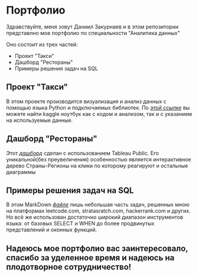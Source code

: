 # Портфолио
Здравствуйте, меня зовут Даниил Закурнаев и в этом
репозитории представлно мое портфолио по 
специальности "Аналитика данных"

Оно состоит из трех частей:
* Проект "Такси"
* Дашборд "Рестораны"
* Примеры решения задач на SQL

## Проект "Такси"
В этом проекте производится визуализация и 
анализ данных с помощью языка Python и подключаемых библиотек.
По [*этой ссылке*](https://www.kaggle.com/code/daniilzakunaev/nyc-taxi-trips-eda/notebook) вы можете найти kaggle ноутбук
как с кодом и анализом, так и с указанием на
используемые данные.

## Дашборд "Рестораны"
Этот [*дашборд*](https://public.tableau.com/views/Restaurants_dendrogram/Dashboard1?:language=en-US&:display_count=n&:origin=viz_share_link) сделан с использованием Tableau
Public. Его уникальной(без преувеличения) особенностью
является интерактивное дерево Страны-Регионы
на клики по которому реагируют и остальные диаграммы

## Примеры решения задач на SQL
В этом MarkDown [*файле*](SQL.md) лишь небольшая часть задач,
решенных мною на платформах leetcode.com,
stratasratch.com, hackerrank.com и других. Но всё же
использован достаточно широкий диапазон инструментов языка:
от базовых SELECT и WHEN до более продвинутых
представлений и оконных функций.

## Надеюсь мое портфолио вас заинтересовало, спасибо за уделенное время и надеюсь на плодотворное сотрудничество!
